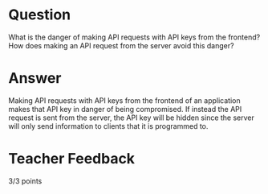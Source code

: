<!-- @format -->

# Question

What is the danger of making API requests with API keys from the frontend? How does making an API request from the server avoid this danger?

# Answer

Making API requests with API keys from the frontend of an application makes that API key in danger of being compromised. If instead the API request is sent from the server, the API key will be hidden since the server will only send information to clients that it is programmed to.

# Teacher Feedback

3/3 points
